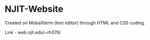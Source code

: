# NJIT-Website

Created on MobaXterm (text editor) through HTML and CSS coding. 

Link - web.njit.edu/~rh376/
